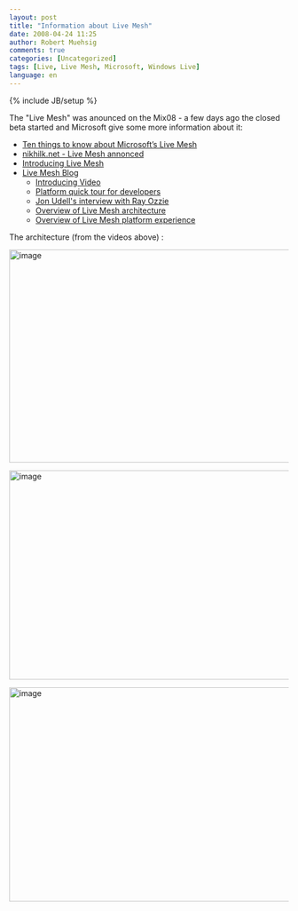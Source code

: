 ```yaml
---
layout: post
title: "Information about Live Mesh"
date: 2008-04-24 11:25
author: Robert Muehsig
comments: true
categories: [Uncategorized]
tags: [Live, Live Mesh, Microsoft, Windows Live]
language: en
---
```

{% include JB/setup %}
<p>The &quot;Live Mesh&quot; was anounced on the Mix08 - a few days ago the closed beta started and Microsoft give some more information about it:</p>  <ul>   <li><a href="http://blogs.zdnet.com/microsoft/?p=1355">Ten things to know about Microsoft&#8217;s Live Mesh</a> </li>    <li><a href="http://www.nikhilk.net/Entry.aspx?id=193">nikhilk.net - Live Mesh annonced</a> </li>    <li><a href="http://dev.live.com/blogs/devlive/archive/2008/04/22/279.aspx">Introducing Live Mesh</a> </li>    <li><a href="http://blogs.msdn.com/livemesh/">Live Mesh Blog</a>       <ul>       <li><a href="http://www.mesh.com/Welcome/Tour.aspx">Introducing Video</a> </li>        <li><a href="http://www.mesh.com/Welcome/TourDeveloper.aspx">Platform quick tour for developers</a> </li>        <li><a href="http://channel9.msdn.com/showpost.aspx?postid=399578">Jon Udell's interview with Ray Ozzie</a> </li>        <li><a href="http://channel9.msdn.com/Showpost.aspx?postid=399577">Overview of Live Mesh architecture</a> </li>        <li><a href="http://www.on10.net/blogs/nic/Hands-on-with-Live-Mesh/">Overview of Live Mesh platform experience</a> </li>     </ul>   </li> </ul>
<p>The architecture (from the videos above) :</p>
<p><a href="{{BASE_PATH}}/assets/wp-images-en/image19.png"><img style="border-top-width: 0px; border-left-width: 0px; border-bottom-width: 0px; border-right-width: 0px" height="384" alt="image" src="{{BASE_PATH}}/assets/wp-images-en/image-thumb19.png" width="528" border="0" /></a> </p>
<p><a href="{{BASE_PATH}}/assets/wp-images-en/image20.png"><img style="border-top-width: 0px; border-left-width: 0px; border-bottom-width: 0px; border-right-width: 0px" height="377" alt="image" src="{{BASE_PATH}}/assets/wp-images-en/image-thumb20.png" width="527" border="0" /></a> </p>
<p><a href="{{BASE_PATH}}/assets/wp-images-en/image21.png"><img style="border-top-width: 0px; border-left-width: 0px; border-bottom-width: 0px; border-right-width: 0px" height="386" alt="image" src="{{BASE_PATH}}/assets/wp-images-en/image-thumb21.png" width="537" border="0" /></a></p>
